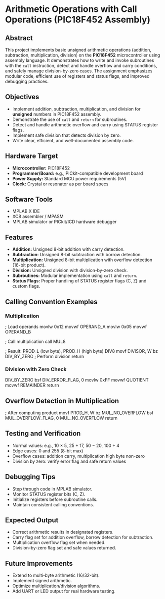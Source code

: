 # Arithmetic Operations with Call Operations (PIC18F452 Assembly)

## Abstract
This project implements basic unsigned arithmetic operations (addition, subtraction, multiplication, division) on the **PIC18F452** microcontroller using assembly language. It demonstrates how to write and invoke subroutines with the `call` instruction, detect and handle overflow and carry conditions, and safely manage division-by-zero cases. The assignment emphasizes modular code, efficient use of registers and status flags, and improved debugging practices.

## Objectives
- Implement addition, subtraction, multiplication, and division for **unsigned** numbers in PIC18F452 assembly.
- Demonstrate the use of `call` and `return` for subroutines.
- Detect and handle arithmetic overflow and carry using STATUS register flags.
- Implement safe division that detects division by zero.
- Write clear, efficient, and well-documented assembly code.

## Hardware Target
- **Microcontroller:** PIC18F452
- **Programmer/Board:** e.g., PICkit-compatible development board
- **Power Supply:** Standard MCU power requirements (5V)
- **Clock:** Crystal or resonator as per board specs

## Software Tools
- MPLAB X IDE
- XC8 assembler / MPASM
- MPLAB simulator or PICkit/ICD hardware debugger


## Features
- **Addition:** Unsigned 8-bit addition with carry detection.
- **Subtraction:** Unsigned 8-bit subtraction with borrow detection.
- **Multiplication:** Unsigned 8-bit multiplication with overflow detection (16-bit product).
- **Division:** Unsigned division with division-by-zero check.
- **Subroutines:** Modular implementation using `call` and `return`.
- **Status Flags:** Proper handling of STATUS register flags (C, Z) and custom flags.

## Calling Convention Examples

### Multiplication

; Load operands
movlw   0x12
movwf   OPERAND_A
movlw   0x05
movwf   OPERAND_B

; Call multiplication
call    MUL8

; Result: PROD_L (low byte), PROD_H (high byte)
DIV8
    movf    DIVISOR, W
    bz      DIV_BY_ZERO
    ; Perform division
    return
### Division with Zero Check

DIV_BY_ZERO
    bsf     DIV_ERROR_FLAG, 0
    movlw   0xFF
    movwf   QUOTIENT
    movwf   REMAINDER
    return

## Overflow Detection in Multiplication
; After computing product
movf    PROD_H, W
bz      MUL_NO_OVERFLOW
bsf     MUL_OVERFLOW_FLAG, 0
MUL_NO_OVERFLOW
return

## Testing and Verification
- Normal values: e.g., 10 × 5, 25 + 17, 50 − 20, 100 ÷ 4
- Edge cases: 0 and 255 (8-bit max)
- Overflow cases: addition carry, multiplication high byte non-zero
- Division by zero: verify error flag and safe return values

## Debugging Tips
- Step through code in MPLAB simulator.
- Monitor STATUS register bits (C, Z).
- Initialize registers before subroutine calls.
- Maintain consistent calling conventions.

## Expected Output
- Correct arithmetic results in designated registers.
- Carry flag set for addition overflow, borrow detection for subtraction.
- Multiplication overflow flag set when needed.
- Division-by-zero flag set and safe values returned.

## Future Improvements
- Extend to multi-byte arithmetic (16/32-bit).
- Implement signed arithmetic.
- Optimize multiplication/division algorithms.
- Add UART or LED output for real hardware testing.

